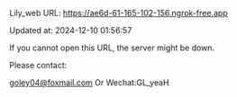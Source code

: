 Lily_web URL: https://ae6d-61-165-102-156.ngrok-free.app

Updated at: 2024-12-10 01:56:57

If you cannot open this URL, the server might be down.

Please contact: 

goley04@foxmail.com Or Wechat:GL_yeaH